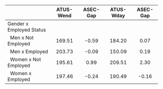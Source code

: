 
|                      |    ATUS-Wend |     ASEC-Gap |    ATUS-Wday |     ASEC-Gap |
| -------------------- | :----------: | :----------: | :----------: | :----------: |
| Gender x Employed Status |              |              |              |              |
| &nbsp;&nbsp;Men x Not Employed |       169.51 |        -0.59 |       184.20 |         0.07 |
| &nbsp;&nbsp;Men x Employed |       203.73 |        -0.09 |       150.09 |         0.19 |
| &nbsp;&nbsp;Women x Not Employed |       195.61 |         0.99 |       209.51 |         2.30 |
| &nbsp;&nbsp;Women x Employed |       197.46 |        -0.24 |       190.49 |        -0.16 |

